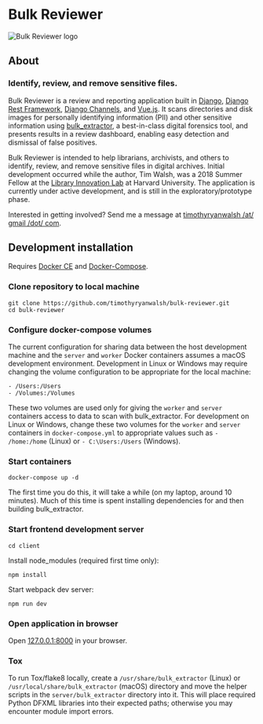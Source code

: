 # Bulk Reviewer

![Bulk Reviewer logo](https://github.com/timothyryanwalsh/bulk-reviewer/blob/master/docs/assets/img/full-logo.png)

## About

### Identify, review, and remove sensitive files.

Bulk Reviewer is a review and reporting application built in [Django](https://www.djangoproject.com/), [Django Rest Framework](http://www.django-rest-framework.org/), [Django Channels](https://channels.readthedocs.io/en/latest/), and [Vue.js](https://vuejs.org/). It scans directories and disk images for personally identifying information (PII) and other sensitive information using [bulk_extractor](https://github.com/simsong/bulk_extractor), a best-in-class digital forensics tool, and presents results in a review dashboard, enabling easy detection and dismissal of false positives.

Bulk Reviewer is intended to help librarians, archivists, and others to identify, review, and remove sensitive files in digital archives. Initial development occurred while the author, Tim Walsh, was a 2018 Summer Fellow at the [Library Innovation Lab](https://lil.law.harvard.edu) at Harvard University. The application is currently under active development, and is still in the exploratory/prototype phase.

Interested in getting involved? Send me a message at [timothyryanwalsh /at/ gmail /dot/ com](mailto:timothyryanwalsh@gmail.com).

## Development installation

Requires [Docker CE](https://www.docker.com/community-edition) and [Docker-Compose](https://docs.docker.com/compose/).

### Clone repository to local machine

```
git clone https://github.com/timothyryanwalsh/bulk-reviewer.git
cd bulk-reviewer
```

### Configure docker-compose volumes

The current configuration for sharing data between the host development machine and the `server` and `worker` Docker containers assumes a macOS development environment. Development in Linux or Windows may require changing the volume configuration to be appropriate for the local machine:

```
- /Users:/Users
- /Volumes:/Volumes
```

These two volumes are used only for giving the `worker` and `server` containers access to data to scan with bulk_extractor. For development on Linux or Windows, change these two volumes for the `worker` and `server` containers in `docker-compose.yml` to appropriate values such as `- /home:/home` (Linux) or `- C:\Users:/Users` (Windows).

### Start containers

```
docker-compose up -d
```

The first time you do this, it will take a while (on my laptop, around 10 minutes). Much of this time is spent installing dependencies for and then building bulk_extractor.

### Start frontend development server

```
cd client
```
Install node_modules (required first time only):

```
npm install
```

Start webpack dev server:

```
npm run dev
```

### Open application in browser

Open [127.0.0.1:8000](http://127.0.0.1:8000) in your browser.

### Tox

To run Tox/flake8 locally, create a `/usr/share/bulk_extractor` (Linux) or `/usr/local/share/bulk_extractor` (macOS) directory and move the helper scripts in the `server/bulk_extractor` directory into it. This will place required Python DFXML libraries into their expected paths; otherwise you may encounter module import errors.
